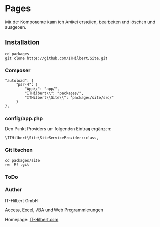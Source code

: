 # Pages

Mit der Komponente kann ich Artikel erstellen, bearbeiten und löschen und ausgeben.


## Installation
```
cd packages
git clone https://github.com/ITHilbert/Site.git
```

### Composer
```
"autoload": {
     "psr-4": {
         "App\\": "app/",
         "ITHilbert\\": "packages/",
         "ITHilbert\\Site\\": "packages/site/src/"
     }
},
```

### config/app.php
Den Punkt Providers um folgenden Eintrag ergänzen:
```
\ITHilbert\Site\SiteServiceProvider::class,
```

### Git löschen
```
cd packages/site
rm -Rf .git
```

### ToDo


### Author
IT-Hilbert GmbH

Access, Excel, VBA und Web Programmierungen

Homepage: [IT-Hilbert.com](https://www.IT-Hilbert.com) 
